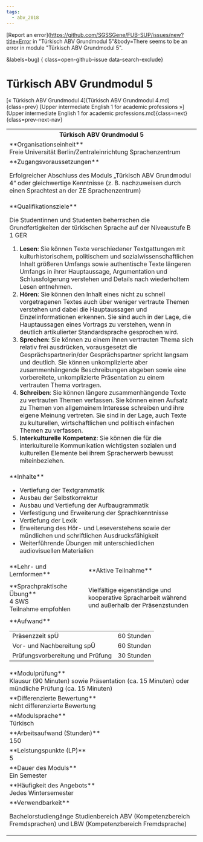 ```yaml
---
tags:
  - abv_2018
---
```

[Report an error](https://github.com/SGSSGene/FUB-SUP/issues/new?title=Error in "Türkisch ABV Grundmodul 5"&body=There seems to be an error in module "Türkisch ABV Grundmodul 5".

<Describe here a slightly more detailed description of what is wrong>&labels=bug)
{ class=open-github-issue data-search-exclude}

# Türkisch ABV Grundmodul 5

[« Türkisch ABV Grundmodul 4](Türkisch ABV Grundmodul 4.md){class=prev}
[Upper intermediate English 1 for academic professions »](Upper intermediate English 1 for academic professions.md){class=next}
{class=prev-next-nav}

<table markdown id="moduledesc">
<tr markdown class="moduledesc_head"><th colspan="2">Türkisch ABV Grundmodul 5 </th></tr>
<tr markdown><td colspan="2">**Organisationseinheit**   <br>Freie Universität Berlin/Zentraleinrichtung Sprachenzentrum</td></tr>


<tr markdown><td colspan="2">**Zugangsvoraussetzungen** <br>

Erfolgreicher Abschluss des Moduls „Türkisch ABV Grundmodul 4“ oder gleichwertige Kenntnisse (z. B. nachzuweisen durch einen Sprachtest an der ZE Sprachenzentrum)


</td></tr>
<tr markdown><td colspan="2">**Qualifikationsziele**    <br>

Die Studentinnen und Studenten beherrschen die Grundfertigkeiten der
türkischen Sprache auf der Niveaustufe B 1 GER

1. __Lesen__: Sie können Texte verschiedener Textgattungen mit
   kulturhistorischem, politischem und sozialwissenschaftlichen Inhalt
   größeren Umfangs sowie authentische Texte längeren Umfangs in ihrer
   Hauptaussage, Argumentation und Schlussfolgerung verstehen und Details
   nach wiederholtem Lesen entnehmen.
2. __Hören__: Sie können den Inhalt eines nicht zu schnell vorgetragenen
   Textes auch über weniger vertraute Themen verstehen und dabei die
   Hauptaussagen und Einzelinformationen erkennen. Sie sind auch in der
   Lage, die Hauptaussagen eines Vortrags zu verstehen, wenn in deutlich
   artikulierter Standardsprache gesprochen wird.
3. __Sprechen__: Sie können zu einem ihnen vertrauten Thema sich relativ
   frei ausdrücken, vorausgesetzt die Gesprächspartnerin/der
   Gesprächspartner spricht langsam und deutlich. Sie können unkomplizierte
   aber zusammenhängende Beschreibungen abgeben sowie eine vorbereitete,
   unkomplizierte Präsentation zu einem vertrauten Thema vortragen.
4. __Schreiben__: Sie können längere zusammenhängende Texte zu vertrauten
   Themen verfassen. Sie können einen Aufsatz zu Themen von allgemeinem
   Interesse schreiben und ihre eigene Meinung vertreten. Sie sind in der
   Lage, auch Texte zu kulturellen, wirtschaftlichen und politisch einfachen
   Themen zu verfassen.
5. __Interkulturelle Kompetenz__: Sie können die für die interkulturelle
   Kommunikation wichtigsten sozialen und kulturellen Elemente bei ihrem
   Spracherwerb bewusst miteinbeziehen.


</td></tr>
<tr markdown><td colspan="2">**Inhalte**                <br>


- Vertiefung der Textgrammatik
- Ausbau der Selbstkorrektur
- Ausbau und Vertiefung der Aufbaugrammatik
- Verfestigung und Erweiterung der Sprachkenntnisse
- Vertiefung der Lexik
- Erweiterung des Hör- und Leseverstehens sowie der mündlichen und
  schriftlichen Ausdrucksfähigkeit
- Weiterführende Übungen mit unterschiedlichen audiovisuellen Materialien


</td></tr>

<tr markdown><td>**Lehr- und Lernformen**</td><td>**Aktive Teilnahme**</td></tr>
<tr markdown><td> **Sprachpraktische Übung** <br>4 SWS <br> Teilnahme empfohlen</td><td>

Vielfältige eigenständige und kooperative Spracharbeit während und außerhalb der Präsenzstunden
</td></tr>
<tr markdown><td colspan="2">**Aufwand**                <br>
<table class="aufwand_table">
<tr><td>Präsenzzeit spÜ</td><td>60 Stunden</td></tr>
<tr><td>Vor- und Nachbereitung spÜ</td><td>60 Stunden</td></tr>
<tr><td>Prüfungsvorbereitung und Prüfung</td><td>30 Stunden</td></tr>
</table>

</td></tr>
<tr markdown><td colspan="2">**Modulprüfung**             <br>Klausur (90 Minuten) sowie Präsentation (ca. 15 Minuten) oder mündliche
Prüfung (ca. 15 Minuten)


</td></tr>
<tr markdown><td colspan="2">**Differenzierte Bewertung** <br>nicht differenzierte Bewertung

</td></tr>
<tr markdown><td colspan="2">**Modulsprache**             <br>Türkisch</td></tr>
<tr markdown><td colspan="2">**Arbeitsaufwand (Stunden)** <br>150</td></tr>
<tr markdown><td colspan="2">**Leistungspunkte (LP)**     <br>5</td></tr>
<tr markdown><td colspan="2">**Dauer des Moduls**         <br>Ein Semester</td></tr>
<tr markdown><td colspan="2">**Häufigkeit des Angebots**  <br>Jedes Wintersemester</td></tr>
<tr markdown><td colspan="2">**Verwendbarkeit**           <br>

Bachelorstudiengänge Studienbereich ABV (Kompetenzbereich Fremdsprachen) und
LBW (Kompetenzbereich Fremdsprache)


</td></tr>

</table>

